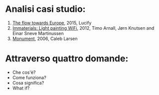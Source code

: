 # Analisi casi studio:
1. [The flow towards Europe](https://www.lucify.com/the-flow-towards-europe/), 2015, Lucify 
2. [Immaterials: Light painting WiFi](http://yourban.no/2011/02/22/immaterials-light-painting-wifi/), 2012, Timo Arnall, Jørn Knutsen and Einar Sneve Martinussen 
3. [Monument](https://rhizome.org/editorial/2008/oct/01/computational-poetics/), 2006, Caleb Larsen
# Attraverso quattro domande:
* Che cos'è?
* Come funziona?
* Cosa significa?
* What if?
